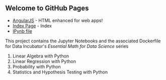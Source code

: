 ## Welcome to GitHub Pages
* [AngularJS](https://nodejs.org/) - HTML enhanced for web apps!
* [Index Page](https://github.com/mbhoge-code4data/maths4ml/blob/main/docs/index.md) - Index 
* [IPynb file](https://github.com/mbhoge-code4data/maths4ml/blob/main/OR_Linear_Algebra.ipynb)

This project contains the Jupyter Notebooks and the associated Dockerfile for Data Incubator's _Essential Math for Data Science_ series
1. Linear Algebra with Python
2. Linear Regression with Python
3. Probability with Python
4. Statistics and Hypothesis Testing with Python
